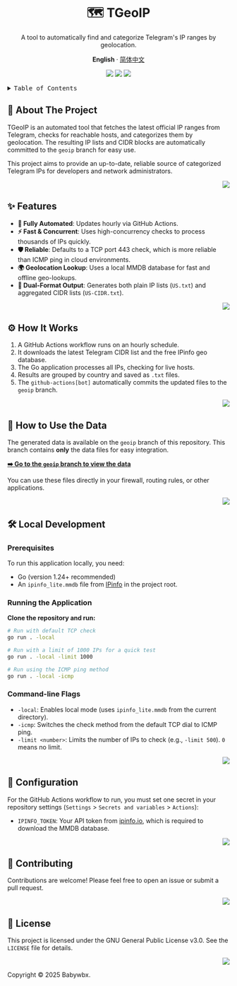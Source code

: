 <div align="center"><a name="readme-top"></a>

# 🗺️ TGeoIP

A tool to automatically find and categorize Telegram's IP ranges by geolocation.

**English** · [简体中文](./README.zh-CN.md)

[![][automatically-update-TGeoIP-data]][automatically-update-TGeoIP-data-link]
[![][Last-updated-TGeoIP-data]][Last-updated-TGeoIP-data-link]
[![][github-license-shield]][github-license-link]

</div>

<details>
<summary><kbd>Table of Contents</kbd></summary>

- [📖 About The Project](#-about-the-project)
- [✨ Features](#-features)
- [⚙️ How It Works](#️-how-it-works)
- [🚀 How to Use the Data](#-how-to-use-the-data)
- [🛠️ Local Development](#️-local-development)
  - [Prerequisites](#prerequisites)
  - [Running the Application](#running-the-application)
  - [Command-line Flags](#command-line-flags)
- [🔧 Configuration](#-configuration)
- [🤝 Contributing](#-contributing)
- [📄 License](#-license)

</details>

## 📖 About The Project

TGeoIP is an automated tool that fetches the latest official IP ranges from Telegram, checks for reachable hosts, and categorizes them by geolocation. The resulting IP lists and CIDR blocks are automatically committed to the `geoip` branch for easy use.

This project aims to provide an up-to-date, reliable source of categorized Telegram IPs for developers and network administrators.

<div align="right">

[![][back-to-top]](#readme-top)

</div>

## ✨ Features

- **🤖 Fully Automated**: Updates hourly via GitHub Actions.
- **⚡️ Fast & Concurrent**: Uses high-concurrency checks to process thousands of IPs quickly.
- **🛡️ Reliable**: Defaults to a TCP port 443 check, which is more reliable than ICMP ping in cloud environments.
- **🌍 Geolocation Lookup**: Uses a local MMDB database for fast and offline geo-lookups.
- **📝 Dual-Format Output**: Generates both plain IP lists (`US.txt`) and aggregated CIDR lists (`US-CIDR.txt`).

<div align="right">

[![][back-to-top]](#readme-top)

</div>

## ⚙️ How It Works

1.  A GitHub Actions workflow runs on an hourly schedule.
2.  It downloads the latest Telegram CIDR list and the free IPinfo geo database.
3.  The Go application processes all IPs, checking for live hosts.
4.  Results are grouped by country and saved as `.txt` files.
5.  The `github-actions[bot]` automatically commits the updated files to the `geoip` branch.

<div align="right">

[![][back-to-top]](#readme-top)

</div>

## 🚀 How to Use the Data

The generated data is available on the `geoip` branch of this repository. This branch contains **only** the data files for easy integration.

**[➡️ Go to the `geoip` branch to view the data][geoip-branch-link]**

You can use these files directly in your firewall, routing rules, or other applications.

<div align="right">

[![][back-to-top]](#readme)

</div>

## 🛠️ Local Development

### Prerequisites
To run this application locally, you need:
- Go (version 1.24+ recommended)
- An `ipinfo_lite.mmdb` file from [IPinfo][ipinfo-lite-link] in the project root.

### Running the Application
**Clone the repository and run:**

```bash
# Run with default TCP check
go run . -local

# Run with a limit of 1000 IPs for a quick test
go run . -local -limit 1000

# Run using the ICMP ping method
go run . -local -icmp
```

### Command-line Flags

- ``-local``: Enables local mode (uses `ipinfo_lite.mmdb` from the current directory).
- ``-icmp``: Switches the check method from the default TCP dial to ICMP ping.
- ``-limit <number>``: Limits the number of IPs to check (e.g., `-limit 500`). `0` means no limit.

<div align="right">

[![][back-to-top]](#readme)

</div>

## 🔧 Configuration

For the GitHub Actions workflow to run, you must set one secret in your repository settings (`Settings` > `Secrets and variables` > `Actions`):

- `IPINFO_TOKEN`: Your API token from [ipinfo.io](https://ipinfo.io), which is required to download the MMDB database.

<div align="right">

[![][back-to-top]](#readme)

</div>

## 🤝 Contributing

Contributions are welcome! Please feel free to open an issue or submit a pull request.

<div align="right">

[![][back-to-top]](#readme)

</div>

## 📄 License

This project is licensed under the GNU General Public License v3.0. See the `LICENSE` file for details.

<div align="right">

[![][back-to-top]](#readme)

</div>

Copyright © 2025 Babywbx.

<!-- LINK GROUP -->

[automatically-update-TGeoIP-data]: https://img.shields.io/github/actions/workflow/status/babywbx/TGeoIP/update-geoip.yml?label=Automatically%20update%20TGeoIP%20data&labelColor=black&logo=githubactions&logoColor=white&style=flat-square
[automatically-update-TGeoIP-data-link]: https://github.com/babywbx/TGeoIP/actions/workflows/update-geoip.yml
[Last-updated-TGeoIP-data]: https://img.shields.io/github/last-commit/babywbx/TGeoIP/geoip?label=Last%20updated%20TGeoIP%20data&labelColor=black&logo=githubactions&logoColor=white&style=flat-square
[Last-updated-TGeoIP-data-link]: https://github.com/babywbx/TGeoIP/tree/geoip
[github-license-link]: https://github.com/babywbx/TGeoIP/blob/main/LICENSE
[github-license-shield]: https://img.shields.io/github/license/babywbx/TGeoIP?style=flat-square&logo=gplv3&labelColor=black&color=white
[back-to-top]: https://img.shields.io/badge/-BACK_TO_TOP-151515?style=flat-square
[geoip-branch-link]: https://github.com/babywbx/TGeoIP/tree/geoip
[ipinfo-lite-link]: https://ipinfo.io/lite
[ipinfo-link]: https://ipinfo.io

